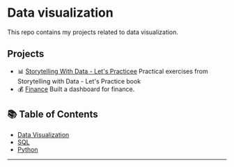 # Data visualization
This repo contains my projects related to data visualization.

## Projects
- 📊 [Storytelling With Data - Let's Practicee](https://github.com/vieiralaura/storytelling-with-data-cole-knaflic-lets-practice) Practical exercises from Storytelling with Data - Let's Practice book
- 💰 [Finance](https://github.com/vieiralaura/data-visualization) Built a dashboard for finance.



## 📚 Table of Contents
- [Data Visualization](#data-Visualization)
- [SQL](#sql)
- [Python](#python)

*** 
